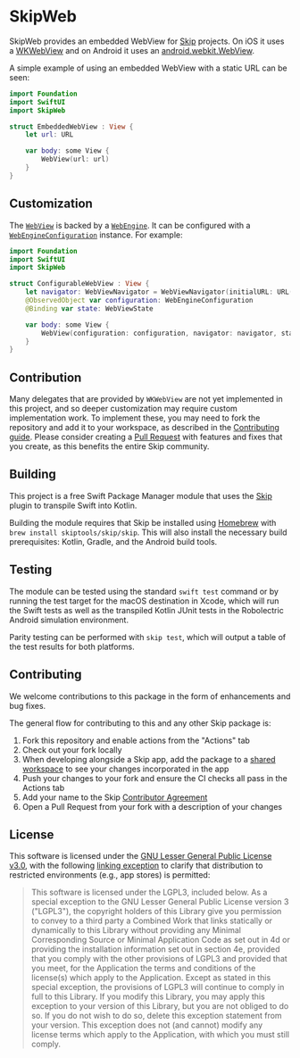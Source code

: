 # SkipWeb

SkipWeb provides an embedded WebView for [Skip](https://skip.tools) projects.
On iOS it uses a [WKWebView](https://developer.apple.com/documentation/webkit/wkwebview)
and on Android it uses an [android.webkit.WebView](https://developer.android.com/develop/ui/views/layout/webapps/webview).

A simple example of using an embedded WebView with a static URL can be seen:

```swift
import Foundation
import SwiftUI
import SkipWeb

struct EmbeddedWebView : View {
    let url: URL

    var body: some View {
        WebView(url: url)
    }
}
```

## Customization

The [`WebView`](https://github.com/skiptools/skip-web/blob/main/Sources/SkipWeb/WebView.swift) is backed by a
[`WebEngine`](https://github.com/skiptools/skip-web/blob/main/Sources/SkipWeb/WebEngine.swift).
It can be configured with a [`WebEngineConfiguration`](https://github.com/skiptools/skip-web/blob/main/Sources/SkipWeb/WebEngine.swift) instance. For example:

```swift
import Foundation
import SwiftUI
import SkipWeb

struct ConfigurableWebView : View {
    let navigator: WebViewNavigator = WebViewNavigator(initialURL: URL("https://skip.tools")!)
    @ObservedObject var configuration: WebEngineConfiguration
    @Binding var state: WebViewState

    var body: some View {
        WebView(configuration: configuration, navigator: navigator, state: $state)
    }
}

```

## Contribution

Many delegates that are provided by `WKWebView` are not yet implemented in this project,
and so deeper customization may require custom implementation work.
To implement these, you may need to fork the repository and add it to your workspace,
as described in the [Contributing guide](https://skip.tools/docs/contributing/).
Please consider creating a [Pull Request](https://github.com/skiptools/skip-web/pulls)
with features and fixes that you create, as this benefits the entire Skip community.

## Building

This project is a free Swift Package Manager module that uses the
[Skip](https://skip.tools) plugin to transpile Swift into Kotlin.

Building the module requires that Skip be installed using 
[Homebrew](https://brew.sh) with `brew install skiptools/skip/skip`.
This will also install the necessary build prerequisites:
Kotlin, Gradle, and the Android build tools.

## Testing

The module can be tested using the standard `swift test` command
or by running the test target for the macOS destination in Xcode,
which will run the Swift tests as well as the transpiled
Kotlin JUnit tests in the Robolectric Android simulation environment.

Parity testing can be performed with `skip test`,
which will output a table of the test results for both platforms.

## Contributing

We welcome contributions to this package in the form of enhancements and bug fixes.

The general flow for contributing to this and any other Skip package is:

1. Fork this repository and enable actions from the "Actions" tab
2. Check out your fork locally
3. When developing alongside a Skip app, add the package to a [shared workspace](https://skip.tools/docs/contributing) to see your changes incorporated in the app
4. Push your changes to your fork and ensure the CI checks all pass in the Actions tab
5. Add your name to the Skip [Contributor Agreement](https://github.com/skiptools/clabot-config)
6. Open a Pull Request from your fork with a description of your changes

## License

This software is licensed under the
[GNU Lesser General Public License v3.0](https://spdx.org/licenses/LGPL-3.0-only.html),
with the following
[linking exception](https://spdx.org/licenses/LGPL-3.0-linking-exception.html)
to clarify that distribution to restricted environments (e.g., app stores)
is permitted:

> This software is licensed under the LGPL3, included below.
> As a special exception to the GNU Lesser General Public License version 3
> ("LGPL3"), the copyright holders of this Library give you permission to
> convey to a third party a Combined Work that links statically or dynamically
> to this Library without providing any Minimal Corresponding Source or
> Minimal Application Code as set out in 4d or providing the installation
> information set out in section 4e, provided that you comply with the other
> provisions of LGPL3 and provided that you meet, for the Application the
> terms and conditions of the license(s) which apply to the Application.
> Except as stated in this special exception, the provisions of LGPL3 will
> continue to comply in full to this Library. If you modify this Library, you
> may apply this exception to your version of this Library, but you are not
> obliged to do so. If you do not wish to do so, delete this exception
> statement from your version. This exception does not (and cannot) modify any
> license terms which apply to the Application, with which you must still
> comply.

